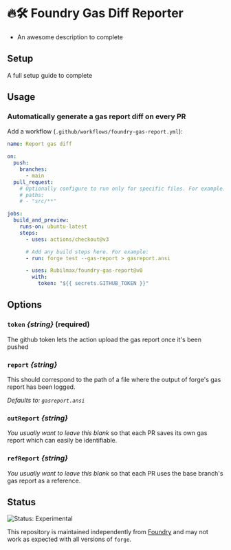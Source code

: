 # 🔥🛠️ Foundry Gas Diff Reporter

- An awesome description to complete

## Setup

A full setup guide to complete

## Usage

### Automatically generate a gas report diff on every PR

Add a workflow (`.github/workflows/foundry-gas-report.yml`):

```yaml
name: Report gas diff

on:
  push:
    branches:
      - main
  pull_request:
    # Optionally configure to run only for specific files. For example:
    # paths:
    # - "src/**"

jobs:
  build_and_preview:
    runs-on: ubuntu-latest
    steps:
      - uses: actions/checkout@v3

      # Add any build steps here. For example:
      - run: forge test --gas-report > gasreport.ansi

      - uses: Rubilmax/foundry-gas-report@v0
        with:
          token: "${{ secrets.GITHUB_TOKEN }}"
```

## Options

### `token` _{string}_ (required)

The github token lets the action upload the gas report once it's been pushed

### `report` _{string}_

This should correspond to the path of a file where the output of forge's gas report has been logged.

_Defaults to: `gasreport.ansi`_

### `outReport` _{string}_

_You usually want to leave this blank_ so that each PR saves its own gas report which can easily be identifiable.

### `refReport` _{string}_

_You usually want to leave this blank_ so that each PR uses the base branch's gas report as a reference.

## Status

![Status: Experimental](https://img.shields.io/badge/Status-Experimental-blue)

This repository is maintained independently from [Foundry](https://github.com/foundry-rs/foundry) and may not work as expected with all versions of `forge`.
